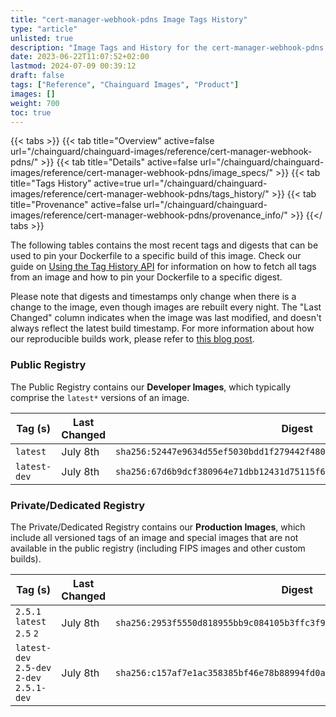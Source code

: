 ```yaml
---
title: "cert-manager-webhook-pdns Image Tags History"
type: "article"
unlisted: true
description: "Image Tags and History for the cert-manager-webhook-pdns Chainguard Image"
date: 2023-06-22T11:07:52+02:00
lastmod: 2024-07-09 00:39:12
draft: false
tags: ["Reference", "Chainguard Images", "Product"]
images: []
weight: 700
toc: true
---
```


{{< tabs >}}
{{< tab title="Overview" active=false url="/chainguard/chainguard-images/reference/cert-manager-webhook-pdns/" >}}
{{< tab title="Details" active=false url="/chainguard/chainguard-images/reference/cert-manager-webhook-pdns/image_specs/" >}}
{{< tab title="Tags History" active=true url="/chainguard/chainguard-images/reference/cert-manager-webhook-pdns/tags_history/" >}}
{{< tab title="Provenance" active=false url="/chainguard/chainguard-images/reference/cert-manager-webhook-pdns/provenance_info/" >}}
{{</ tabs >}}

The following tables contains the most recent tags and digests that can be used to pin your Dockerfile to a specific build of this image. Check our guide on [Using the Tag History API](/chainguard/chainguard-images/using-the-tag-history-api/) for information on how to fetch all tags from an image and how to pin your Dockerfile to a specific digest.

Please note that digests and timestamps only change when there is a change to the image, even though images are rebuilt every night. The "Last Changed" column indicates when the image was last modified, and doesn't always reflect the latest build timestamp. For more information about how our reproducible builds work, please refer to [this blog post](https://www.chainguard.dev/unchained/reproducing-chainguards-reproducible-image-builds).

### Public Registry
The Public Registry contains our **Developer Images**, which typically comprise the `latest*` versions of an image.

| Tag (s)       | Last Changed | Digest                                                                    |
|---------------|--------------|---------------------------------------------------------------------------|
|  `latest`     | July 8th     | `sha256:52447e9634d55ef5030bdd1f279442f4808190a7f45f98526499cca892662394` |
|  `latest-dev` | July 8th     | `sha256:67d6b9dcf380964e71dbb12431d75115f61d01a9074945f6435a287b7b9d5f3d` |


### Private/Dedicated Registry
The Private/Dedicated Registry contains our **Production Images**, which include all versioned tags of an image and special images that are not available in the public registry (including FIPS images and other custom builds).

| Tag (s)                                     | Last Changed | Digest                                                                    |
|---------------------------------------------|--------------|---------------------------------------------------------------------------|
|  `2.5.1` `latest` `2.5` `2`                 | July 8th     | `sha256:2953f5550d818955bb9c084105b3ffc3f9e32ba593fa066f30f6ab8899ea04ec` |
|  `latest-dev` `2.5-dev` `2-dev` `2.5.1-dev` | July 8th     | `sha256:c157af7e1ac358385bf46e78b88994fd0ac21484524fbf2992de635afabc7e66` |

